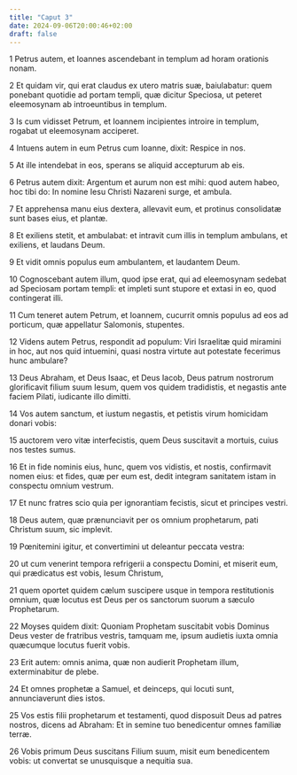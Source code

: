```yaml
---
title: "Caput 3"
date: 2024-09-06T20:00:46+02:00
draft: false
---
```



1 Petrus autem, et Ioannes ascendebant in templum ad horam orationis nonam.

2 Et quidam vir, qui erat claudus ex utero matris suæ, baiulabatur: quem ponebant quotidie ad portam templi, quæ dicitur Speciosa, ut peteret eleemosynam ab introeuntibus in templum.

3 Is cum vidisset Petrum, et Ioannem incipientes introire in templum, rogabat ut eleemosynam acciperet.

4 Intuens autem in eum Petrus cum Ioanne, dixit: Respice in nos.

5 At ille intendebat in eos, sperans se aliquid accepturum ab eis.

6 Petrus autem dixit: Argentum et aurum non est mihi: quod autem habeo, hoc tibi do: In nomine Iesu Christi Nazareni surge, et ambula.

7 Et apprehensa manu eius dextera, allevavit eum, et protinus consolidatæ sunt bases eius, et plantæ.

8 Et exiliens stetit, et ambulabat: et intravit cum illis in templum ambulans, et exiliens, et laudans Deum.

9 Et vidit omnis populus eum ambulantem, et laudantem Deum.

10 Cognoscebant autem illum, quod ipse erat, qui ad eleemosynam sedebat ad Speciosam portam templi: et impleti sunt stupore et extasi in eo, quod contingerat illi.

11 Cum teneret autem Petrum, et Ioannem, cucurrit omnis populus ad eos ad porticum, quæ appellatur Salomonis, stupentes.

12 Videns autem Petrus, respondit ad populum: Viri Israelitæ quid miramini in hoc, aut nos quid intuemini, quasi nostra virtute aut potestate fecerimus hunc ambulare?

13 Deus Abraham, et Deus Isaac, et Deus Iacob, Deus patrum nostrorum glorificavit filium suum Iesum, quem vos quidem tradidistis, et negastis ante faciem Pilati, iudicante illo dimitti.

14 Vos autem sanctum, et iustum negastis, et petistis virum homicidam donari vobis:

15 auctorem vero vitæ interfecistis, quem Deus suscitavit a mortuis, cuius nos testes sumus.

16 Et in fide nominis eius, hunc, quem vos vidistis, et nostis, confirmavit nomen eius: et fides, quæ per eum est, dedit integram sanitatem istam in conspectu omnium vestrum.

17 Et nunc fratres scio quia per ignorantiam fecistis, sicut et principes vestri.

18 Deus autem, quæ prænunciavit per os omnium prophetarum, pati Christum suum, sic implevit.

19 Pœnitemini igitur, et convertimini ut deleantur peccata vestra:

20 ut cum venerint tempora refrigerii a conspectu Domini, et miserit eum, qui prædicatus est vobis, Iesum Christum,

21 quem oportet quidem cælum suscipere usque in tempora restitutionis omnium, quæ locutus est Deus per os sanctorum suorum a sæculo Prophetarum.

22 Moyses quidem dixit: Quoniam Prophetam suscitabit vobis Dominus Deus vester de fratribus vestris, tamquam me, ipsum audietis iuxta omnia quæcumque locutus fuerit vobis.

23 Erit autem: omnis anima, quæ non audierit Prophetam illum, exterminabitur de plebe.

24 Et omnes prophetæ a Samuel, et deinceps, qui locuti sunt, annunciaverunt dies istos.

25 Vos estis filii prophetarum et testamenti, quod disposuit Deus ad patres nostros, dicens ad Abraham: Et in semine tuo benedicentur omnes familiæ terræ.

26 Vobis primum Deus suscitans Filium suum, misit eum benedicentem vobis: ut convertat se unusquisque a nequitia sua.

